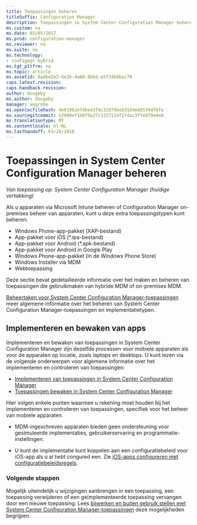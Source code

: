 ```yaml
---
title: Toepassingen beheren
titleSuffix: Configuration Manager
description: Toepassingen in System Center Configuration Manager beheren.
ms.custom: na
ms.date: 03/05/2017
ms.prod: configuration-manager
ms.reviewer: na
ms.suite: na
ms.technology:
- configmgr-hybrid
ms.tgt_pltfrm: na
ms.topic: article
ms.assetid: 8adbe2e2-de26-4a80-8bbd-a5f34b8bac79
caps.latest.revision: 
caps.handback.revision: 
author: dougeby
ms.author: dougeby
manager: angrobe
ms.openlocfilehash: 4e61962ef4be43f4c32d79ba531d4e68534df6fe
ms.sourcegitcommit: 52080ef1b0f9a27c123711ef274ac3ffe070e8e0
ms.translationtype: MT
ms.contentlocale: nl-NL
ms.lasthandoff: 03/20/2018
---
```

# <a name="manage-applications-in-system-center-configuration-manager"></a>Toepassingen in System Center Configuration Manager beheren

*Van toepassing op: System Center Configuration Manager (huidige vertakking)*

Als u apparaten via Microsoft Intune beheren of Configuration Manager on-premises beheer van apparaten, kunt u deze extra toepassingstypen kunt beheren:
- Windows Phone-app-pakket (XAP-bestand)
- App-pakket voor iOS (*.ipa-bestand)
- App-pakket voor Android (*.apk-bestand)
- App-pakket voor Android in Google Play
- Windows Phone-app-pakket (in de Windows Phone Store)
- Windows Installer via MDM
- Webtoepassing

Deze sectie bevat gedetailleerde informatie over het maken en beheren van toepassingen die gebruikmaken van hybride MDM of on-premises MDM.

[Beheertaken voor System Center Configuration Manager-toepassingen](../../apps/deploy-use/management-tasks-applications.md) meer algemene informatie over het beheren van System Center Configuration Manager-toepassingen en implementatietypen.

## <a name="deploying-and-monitoring-apps"></a>Implementeren en bewaken van apps

Implementeren en bewaken van toepassingen in System Center Configuration Manager zijn dezelfde processen voor mobiele apparaten als voor de apparaten op locatie, zoals laptops en desktops. U kunt lezen via de volgende onderwerpen voor algemene informatie over het implementeren en controleren van toepassingen:

- [Implementeren van toepassingen in System Center Configuration Manager](../../apps/deploy-use/deploy-applications.md)
- [Toepassingen bewaken in System Center Configuration Manager](../../apps/deploy-use/monitor-applications-from-the-console.md)

Hier volgen enkele punten waarmee u rekening moet houden bij het implementeren en controleren van toepassingen, specifiek voor het beheer van mobiele apparaten.

- MDM-ingeschreven apparaten bieden geen ondersteuning voor gesimuleerde implementaties, gebruikerservaring en programmatie-instellingen.

- U kunt de implementatie kunt koppelen aan een configuratiebeleid voor iOS-app als u al hebt congured een. Zie [iOS-apps configureren met configuratiebeleidsregels](configure-ios-apps-with-app-configuration-policies.md).

### <a name="next-steps"></a>Volgende stappen

Mogelijk uiteindelijk u wijzigingen aanbrengen in een toepassing, een toepassing verwijderen of een geïmplementeerde toepassing vervangen door een nieuwe toepassing. Lees [bijwerken en buiten gebruik stellen met System Center Configuration Manager-toepassingen](../../apps/deploy-use/update-and-retire-applications.md) deze mogelijkheden begrijpen.
